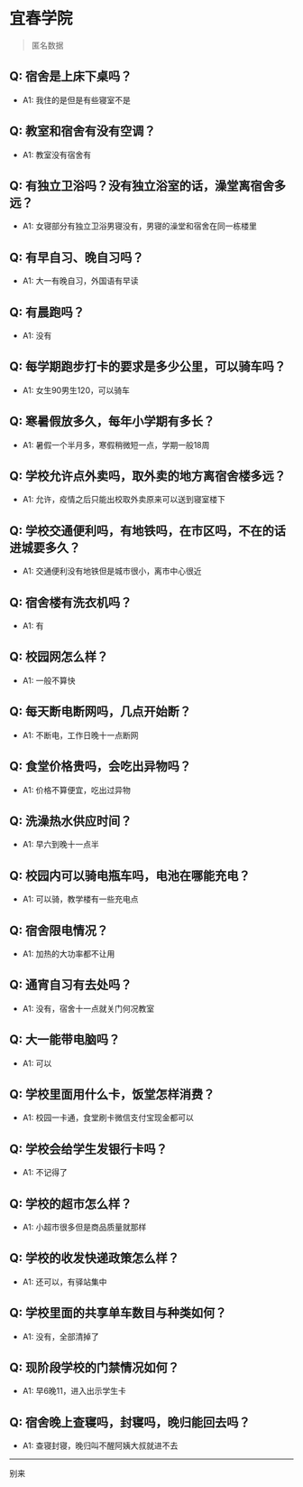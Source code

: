 # 宜春学院
> 匿名数据
## Q: 宿舍是上床下桌吗？
- A1: 我住的是但是有些寝室不是
## Q: 教室和宿舍有没有空调？
- A1: 教室没有宿舍有
## Q: 有独立卫浴吗？没有独立浴室的话，澡堂离宿舍多远？
- A1: 女寝部分有独立卫浴男寝没有，男寝的澡堂和宿舍在同一栋楼里
## Q: 有早自习、晚自习吗？
- A1: 大一有晚自习，外国语有早读
## Q: 有晨跑吗？
- A1: 没有
## Q: 每学期跑步打卡的要求是多少公里，可以骑车吗？
- A1: 女生90男生120，可以骑车
## Q: 寒暑假放多久，每年小学期有多长？
- A1: 暑假一个半月多，寒假稍微短一点，学期一般18周
## Q: 学校允许点外卖吗，取外卖的地方离宿舍楼多远？
- A1: 允许，疫情之后只能出校取外卖原来可以送到寝室楼下
## Q: 学校交通便利吗，有地铁吗，在市区吗，不在的话进城要多久？
- A1: 交通便利没有地铁但是城市很小，离市中心很近
## Q: 宿舍楼有洗衣机吗？
- A1: 有
## Q: 校园网怎么样？
- A1: 一般不算快
## Q: 每天断电断网吗，几点开始断？
- A1: 不断电，工作日晚十一点断网
## Q: 食堂价格贵吗，会吃出异物吗？
- A1: 价格不算便宜，吃出过异物
## Q: 洗澡热水供应时间？
- A1: 早六到晚十一点半
## Q: 校园内可以骑电瓶车吗，电池在哪能充电？
- A1: 可以骑，教学楼有一些充电点
## Q: 宿舍限电情况？
- A1: 加热的大功率都不让用
## Q: 通宵自习有去处吗？
- A1: 没有，宿舍十一点就关门何况教室
## Q: 大一能带电脑吗？
- A1: 可以
## Q: 学校里面用什么卡，饭堂怎样消费？
- A1: 校园一卡通，食堂刷卡微信支付宝现金都可以
## Q: 学校会给学生发银行卡吗？
- A1: 不记得了
## Q: 学校的超市怎么样？
- A1: 小超市很多但是商品质量就那样
## Q: 学校的收发快递政策怎么样？
- A1: 还可以，有驿站集中
## Q: 学校里面的共享单车数目与种类如何？
- A1: 没有，全部清掉了
## Q: 现阶段学校的门禁情况如何？
- A1: 早6晚11，进入出示学生卡
## Q: 宿舍晚上查寝吗，封寝吗，晚归能回去吗？
- A1: 查寝封寝，晚归叫不醒阿姨大叔就进不去
***
别来